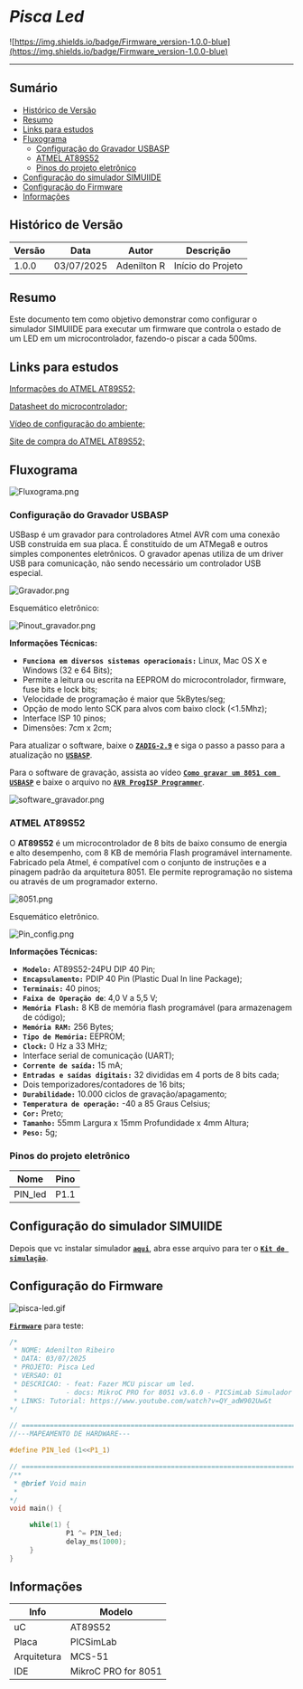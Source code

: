 # _Pisca Led_

![https://img.shields.io/badge/Firmware_version-1.0.0-blue](https://img.shields.io/badge/Firmware_version-1.0.0-blue)

---

## Sumário

- [Histórico de Versão](#histórico-de-versão)
- [Resumo](#resumo)
- [Links para estudos](#links-para-estudos)
- [Fluxograma](#fluxograma)
    - [Configuração do Gravador USBASP](#configuração-do-gravador-usbasp)
    - [ATMEL AT89S52](#atmel-at89s52)
    - [Pinos do projeto eletrônico](#pinos-do-projeto-eletrônico)
- [Configuração do simulador SIMUIIDE](#configuração-do-simulador-simuiide)
- [Configuração do Firmware](#configuração-do-firmware)
- [Informações](#informações)

## Histórico de Versão

| Versão | Data       | Autor       | Descrição         |
|--------|------------|-------------|-------------------|
| 1.0.0  | 03/07/2025 | Adenilton R | Início do Projeto |

## Resumo

Este documento tem como objetivo demonstrar como configurar o simulador SIMUIIDE para executar um firmware que controla o estado de um LED em um microcontrolador, fazendo-o piscar a cada 500ms.

## Links para estudos

[Informações do ATMEL AT89S52;](https://www.microchip.com/en-us/product/at89s52)

[Datasheet do microcontrolador;](https://ww1.microchip.com/downloads/en/DeviceDoc/doc1919.pdf)

[Vídeo de configuração do ambiente;](https://www.youtube.com/watch?v=QY_adW902Uw&t)

[Site de compra do ATMEL AT89S52;](https://www.saravati.com.br/microcontrolador-at89s52-24pu-dip-40-pin.html)

## Fluxograma

![Fluxograma.png](Docs/Fluxograma.png)

### Configuração do Gravador USBASP

USBasp é um gravador para controladores Atmel AVR com uma conexão USB construída em sua placa. É constituído de um ATMega8 e outros simples componentes eletrônicos. O gravador apenas utiliza de um driver USB para comunicação, não sendo necessário um controlador USB especial.

![Gravador.png](Docs/Gravador.png)

Esquemático eletrônico:

![Pinout_gravador.png](Docs/Pinout_gravador.png)

**Informações Técnicas:**

- **`Funciona em diversos sistemas operacionais:`** Linux, Mac OS X e Windows (32 e 64 Bits);
- Permite a leitura ou escrita na EEPROM do microcontrolador, firmware, fuse bits e lock bits;
- Velocidade de programação é maior que 5kBytes/seg;
- Opção de modo lento SCK para alvos com baixo clock (<1.5Mhz);
- Interface ISP 10 pinos;
- Dimensões: 7cm x 2cm;

Para atualizar o software, baixe o [**`ZADIG-2.9`**](https://github.com/pbatard/libwdi/releases/tag/v1.5.1) e siga o passo a passo para a atualização no [**`USBASP`**](https://www.instructables.com/USBASP-Installation-in-Windows-10/).

Para o software de gravação, assista ao vídeo [**`Como gravar um 8051 com USBASP`**](https://www.youtube.com/watch?v=EKlpHcpSUzQ) e baixe o arquivo no [**`AVR ProgISP Programmer`**](https://github.com/ioelectro/avr-progisp-programmer).

![software_gravador.png](Docs/software_gravador.png)

### ATMEL AT89S52

O **AT89S52** é um microcontrolador de 8 bits de baixo consumo de energia e alto desempenho, com 8 KB de memória Flash programável internamente. Fabricado pela Atmel, é compatível com o conjunto de instruções e a pinagem padrão da arquitetura 8051. Ele permite reprogramação no sistema ou através de um programador externo.

![8051.png](Docs/8051.png)

Esquemático eletrônico.

![Pin_config.png](Docs/Pin_config.png)

**Informações Técnicas:**

- **`Modelo:`** AT89S52-24PU DIP 40 Pin;
- **`Encapsulamento:`** PDIP 40 Pin (Plastic Dual In line Package);
- **`Terminais:`** 40 pinos;
- **`Faixa de Operação de`**: 4,0 V a 5,5 V;
- **`Memória Flash:`** 8 KB de memória flash programável (para armazenagem de código);
- **`Memória RAM:`** 256 Bytes;
- **`Tipo de Memória:`** EEPROM;
- **`Clock:`** 0 Hz a 33 MHz;
- Interface serial de comunicação (UART);
- **`Corrente de saída:`** 15 mA;
- **`Entradas e saídas digitais:`** 32 divididas em 4 ports de 8 bits cada;
- Dois temporizadores/contadores de 16 bits;
- **`Durabilidade:`** 10.000 ciclos de gravação/apagamento;
- **`Temperatura de operação:`** -40 a 85 Graus Celsius;
- **`Cor:`** Preto;
- **`Tamanho:`** 55mm Largura x 15mm Profundidade x 4mm Altura;
- **`Peso:`** 5g;

### Pinos do projeto eletrônico

| Nome        | Pino       |
|-------------|------------|
| PIN_led     | P1.1       |

## Configuração do simulador SIMUIIDE

Depois que vc instalar simulador [**`aqui`**](https://github.com/AdeniltonR/Exemplos-de-firmware-para-8051/tree/main?tab=readme-ov-file#instala%C3%A7%C3%A3o-picsimlab), abra esse arquivo para ter o [**`Kit de simulação`**](https://github.com/AdeniltonR/Exemplos-de-firmware-para-8051/tree/main/ATMEL-AT89S52/1-Pisca-led/Simulador).

## Configuração do Firmware

![pisca-led.gif](Docs/esquematico.png)

[**`Firmware`**](https://github.com/AdeniltonR/Exemplos-de-firmware-para-8051/blob/main/ATMEL-AT89S52/1-Pisca-led/pisca-led/pisca-led.c) para teste:

```c
/*
 * NOME: Adenilton Ribeiro
 * DATA: 03/07/2025
 * PROJETO: Pisca Led
 * VERSAO: 01
 * DESCRICAO: - feat: Fazer MCU piscar um led.
 *            - docs: MikroC PRO for 8051 v3.6.0 - PICSimLab Simulador 0.9.1
 * LINKS: Tutorial: https://www.youtube.com/watch?v=QY_adW902Uw&t
*/

// ========================================================================================================
//---MAPEAMENTO DE HARDWARE---

#define PIN_led (1<<P1_1)

// ========================================================================================================
/**
 * @brief Void main
 *
*/
void main() {

     while(1) {
              P1 ^= PIN_led;
              delay_ms(1000);
     }
}
```

## Informações

| Info        | Modelo              |
|-------------|---------------------|
| uC          | AT89S52             |
| Placa       | PICSimLab           |
| Arquitetura | MCS-51              |
| IDE         | MikroC PRO for 8051 |
